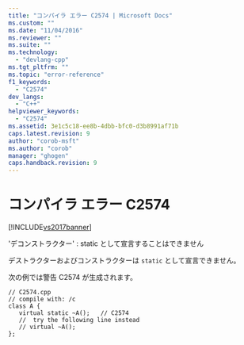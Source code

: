 ```yaml
---
title: "コンパイラ エラー C2574 | Microsoft Docs"
ms.custom: ""
ms.date: "11/04/2016"
ms.reviewer: ""
ms.suite: ""
ms.technology: 
  - "devlang-cpp"
ms.tgt_pltfrm: ""
ms.topic: "error-reference"
f1_keywords: 
  - "C2574"
dev_langs: 
  - "C++"
helpviewer_keywords: 
  - "C2574"
ms.assetid: 3e1c5c18-ee8b-4dbb-bfc0-d3b8991af71b
caps.latest.revision: 9
author: "corob-msft"
ms.author: "corob"
manager: "ghogen"
caps.handback.revision: 9
---
```

# コンパイラ エラー C2574
[!INCLUDE[vs2017banner](../../assembler/inline/includes/vs2017banner.md)]

'デコンストラクター' : static として宣言することはできません  
  
 デストラクターおよびコンストラクターは `static` として宣言できません。  
  
 次の例では警告 C2574 が生成されます。  
  
```  
// C2574.cpp  
// compile with: /c  
class A {  
   virtual static ~A();   // C2574  
   //  try the following line instead  
   // virtual ~A();  
};  
```